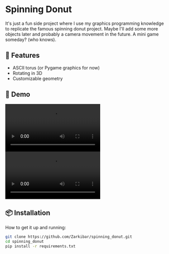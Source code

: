 
# Spinning Donut
It's just a fun side project where I use my graphics programming knowledge to replicate the famous spinning donut project. Maybe I'll add some more objects later and probably a camera movement in the future. A mini game someday? (who knows).

## 🚀 Features

- ASCII torus (or Pygame graphics for now)
- Rotating in 3D
- Customizable geometry

## 🧪 Demo

![Spinning donut demo](donut.mp4)
![Spinning cube demo](cube.mp4)

## 📦 Installation

How to get it up and running:

```bash
git clone https://github.com/Zarkibar/spinning_donut.git
cd spinning_donut
pip install -r requirements.txt